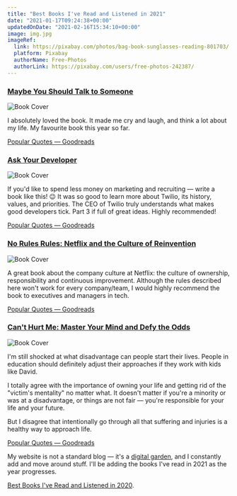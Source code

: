 ```yaml
---
title: "Best Books I've Read and Listened in 2021"
date: "2021-01-17T09:24:38+00:00"
updatedOnDate: "2021-02-16T15:34:10+00:00"
image: img.jpg
imageRef:
  link: https://pixabay.com/photos/bag-book-sunglasses-reading-801703/
  platform: Pixabay
  authorName: Free-Photos
  authorLink: https://pixabay.com/users/free-photos-242387/
---
```


<section class="book">

### [Maybe You Should Talk to Someone](https://www.amazon.co.uk/Maybe-You-Should-Talk-Someone-ebook/dp/B07KM93FN7/)

![Book Cover](https://m.media-amazon.com/images/I/41lmhgvgBjL._SL500_.jpg)

I absolutely loved the book. It made me cry and laugh, and think a lot about my life. My favourite book this year so far.

[Popular Quotes — Goodreads](https://www.goodreads.com/work/quotes/59181770-maybe-you-should-talk-to-someone-a-therapist-her-therapist-and-our-li)

</section>

<section class="book">

### [Ask Your Developer](https://www.amazon.co.uk/Ask-Your-Developer-Software-Developers-ebook/dp/B08425FV7S/)

![Book Cover](https://m.media-amazon.com/images/I/61cTxHI9qiL._SL500_.jpg)

If you'd like to spend less money on marketing and recruiting — write a book like this! 😉 It was so good to learn more about Twilio, its history, values, and priorities. The CEO of Twilio truly understands what makes good developers tick. Part 3 if full of great ideas. Highly recommended!

[Popular Quotes — Goodreads](https://www.goodreads.com/work/quotes/74073244-ask-your-developer-how-to-harness-the-power-of-software-developers-and)

</section>

<section class="book">

### [No Rules Rules: Netflix and the Culture of Reinvention](https://www.amazon.co.uk/No-Rules-Netflix-Culture-Reinvention/dp/1984877860)

![Book Cover](https://m.media-amazon.com/images/I/51bvrB6WjPL._SL500_.jpg)

A great book about the company culture at Netflix: the culture of ownership, responsibility and continuous improvement. Although the rules described here won't work for every company/team, I would highly recommend the book to executives and managers in tech.

[Popular Quotes — Goodreads](https://www.goodreads.com/work/quotes/74541588-no-rules-rules)

</section>

<section class="book">

### [Can't Hurt Me: Master Your Mind and Defy the Odds](https://www.amazon.co.uk/Cant-Hurt-Me-Master-Your/dp/1544512279/)

![Book Cover](https://m.media-amazon.com/images/I/51Ln2UdUzhL._SL500_.jpg)

I'm still shocked at what disadvantage can people start their lives. People in education should definitely adjust their approaches if they work with kids like David.

I totally agree with the importance of owning your life and getting rid of the "victim's mentality" no matter what. It doesn't matter if you're a minority or was at a disadvantage, or things are not fair — you're responsible for your life and your future.

But I disagree that intentionally go through all that suffering and injuries is a healthy way to approach life.

[Popular Quotes — Goodreads](https://www.goodreads.com/work/quotes/65082544-can-t-hurt-me-master-your-mind-and-defy-the-odds)

</section>

<section class="separator"><em></em><em></em><em></em></section>

My website is not a standard blog — it's a [digital garden](https://anastasiya.dev/why-digital-garden/), and I constantly add and move around stuff. I'll be adding the books I've read in 2021 as the year progresses.

[Best Books I've Read and Listened in 2020](https://anastasiya.dev/books-2020/).
